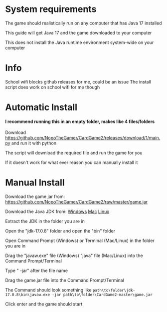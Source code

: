 # System requirements

The game should realistically run on any computer that has Java 17 installed

This guide will get Java 17 and the game downloaded to your computer

This does not install the Java runtime environment system-wide on your computer

# Info

School wifi blocks github releases for me, could be an issue
The install script does work on school wifi for me though

# Automatic Install
#### I recommend running this in an empty folder, makes like 4 files/folders

Download https://github.com/NopoTheGamer/CardGame2/releases/download/1/main.py and run it with python

The script will download the required file and run the game for you

If it doesn't work for what ever reason you can manually install it

# Manual Install

Download the game jar from: https://github.com/NopoTheGamer/CardGame2/raw/master/game.jar

Download the Java JDK from:
[Windows](https://download.oracle.com/java/17/latest/jdk-17_windows-x64_bin.zip)
[Mac](https://download.oracle.com/java/17/latest/jdk-17_macos-x64_bin.tar.gz)
[Linux](https://download.oracle.com/java/17/latest/jdk-17_linux-x64_bin.tar.gz)

Extract the JDK in the folder you are in 

Open the "jdk-17.0.8" folder and open the "bin" folder

Open Command Prompt (Windows) or Terminal (Mac/Linux) in the folder you are in

Drag the "javaw.exe" file (Windows) "java" file (Mac/Linux) into the Command Prompt/Terminal 

Type " -jar" after the file name

Drag the game.jar file into the Command Prompt/Terminal

The Command should look something like `path\to\folder\jdk-17.0.8\bin\javaw.exe -jar path\to\folder\CardGame2-master\game.jar`

Click enter and the game should start